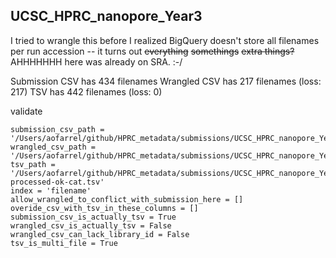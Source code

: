 ## UCSC_HPRC_nanopore_Year3

I tried to wrangle this before I realized BigQuery doesn't store all filenames per run accession -- it turns out ~~everything~~ ~~somethings~~ ~~extra things?~~ AHHHHHHH here was already on SRA. :-/


Submission CSV has 434 filenames
Wrangled CSV has 217 filenames (loss: 217)
TSV has 442 filenames (loss: 0)


validate
```
submission_csv_path = '/Users/aofarrel/github/HPRC_metadata/submissions/UCSC_HPRC_nanopore_Year3/UCSC_HPRC_ONT_Y3_GUPPY6_Metadata_Submission.tsv'
wrangled_csv_path = '/Users/aofarrel/github/HPRC_metadata/submissions/UCSC_HPRC_nanopore_Year3/UCSC_HPRC_nanopore_Year3_data_table.csv'
tsv_path = '/Users/aofarrel/github/HPRC_metadata/submissions/UCSC_HPRC_nanopore_Year3/metadata-processed-ok-cat.tsv'
index = 'filename'
allow_wrangled_to_conflict_with_submission_here = []
overide_csv_with_tsv_in_these_columns = []
submission_csv_is_actually_tsv = True
wrangled_csv_is_actually_tsv = False
wrangled_csv_can_lack_library_id = False
tsv_is_multi_file = True
```